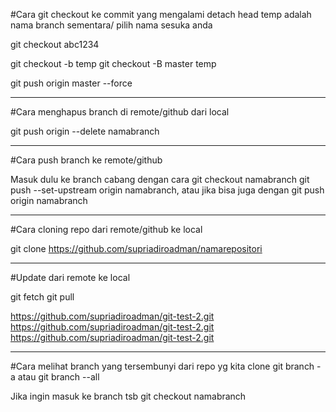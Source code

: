 #Cara git checkout ke commit yang mengalami detach head
temp adalah nama branch sementara/ pilih nama sesuka anda


git checkout abc1234

git checkout -b temp
git checkout -B master temp

git push origin master --force

________________________________

#Cara menghapus branch di remote/github dari local

git push origin --delete namabranch


________________________________

#Cara push branch ke remote/github

Masuk dulu ke branch cabang dengan cara
git checkout namabranch
git push --set-upstream origin namabranch, atau jika bisa juga dengan
git push origin namabranch

________________________________

#Cara cloning repo dari remote/github ke local

git clone https://github.com/supriadiroadman/namarepositori

________________________________

#Update dari remote ke local

git fetch
git pull

https://github.com/supriadiroadman/git-test-2.git
https://github.com/supriadiroadman/git-test-2.git
https://github.com/supriadiroadman/git-test-2.git

________________________________
#Cara melihat branch yang tersembunyi dari repo yg kita clone
git branch -a   atau   git branch --all

Jika ingin masuk ke branch tsb
git checkout namabranch
